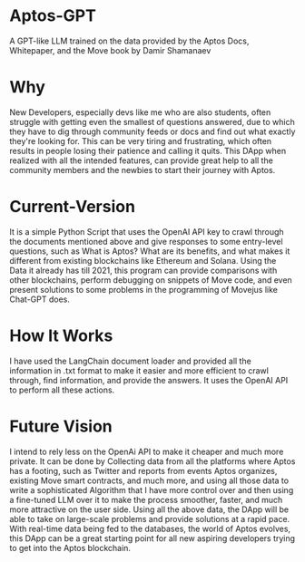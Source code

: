 # Aptos-GPT
A GPT-like LLM trained on the data provided by the Aptos Docs, Whitepaper, and the Move book by Damir Shamanaev

# Why
New Developers, especially devs like me who are also students, often struggle with getting even the smallest of questions answered, due to which they have to dig through 
community feeds or docs and find out what exactly they're looking for. This can be very tiring and frustrating, which often results in people losing their patience and calling it quits.
This DApp when realized with all the intended features, can provide great help to all the community members and the newbies to start their journey with Aptos.

# Current-Version
It is a simple Python Script that uses the OpenAI API key to crawl through the documents mentioned above and give responses to some entry-level questions, such as 
What is Aptos? What are its benefits, and what makes it different from existing blockchains like Ethereum and Solana. Using the Data it already has till 2021, this program 
can provide comparisons with other blockchains, perform debugging on snippets of Move code, and even present solutions to some problems in the programming of Movejus like Chat-GPT does.

# How It Works
I have used the LangChain document loader and provided all the information in .txt format to make it easier and more efficient to crawl through, find information, and provide the answers.
It uses the OpenAI API to perform all these actions.

# Future Vision
I intend to rely less on the OpenAi API to make it cheaper and much more private. It can be done by Collecting data from all the platforms where Aptos has a footing, such as Twitter 
and reports from events Aptos organizes, existing Move smart contracts, and much more, and using all those data to write a sophisticated Algorithm that I have more control over 
and then using a fine-tuned LLM over it to make the process smoother, faster, and much more attractive on the user side.
Using all the above data, the DApp will be able to take on large-scale problems and provide solutions at a rapid pace. With real-time data being fed to the databases, the world of Aptos 
evolves, this DApp can be a great starting point for all new aspiring developers trying to get into the Aptos blockchain.
